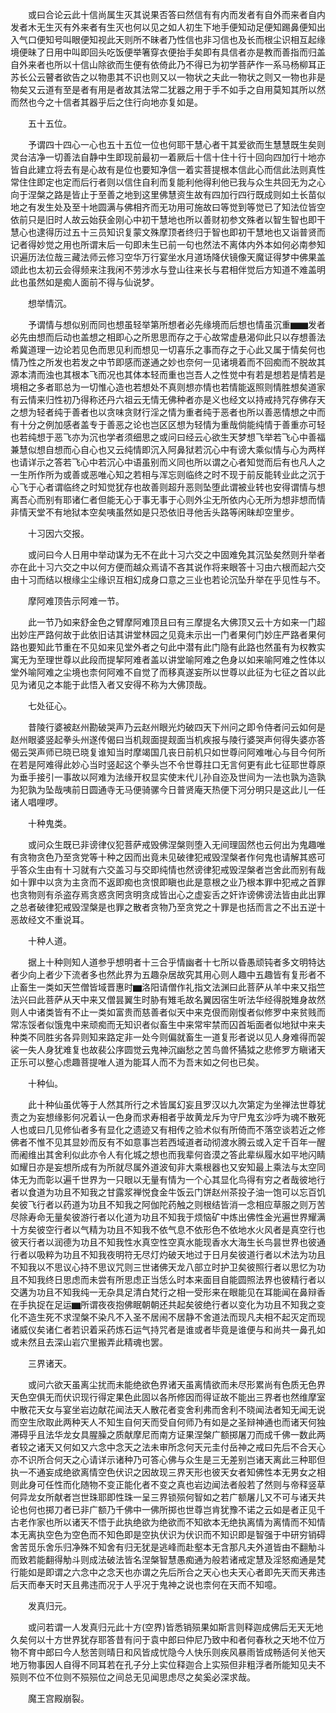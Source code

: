 <!-- { "loadSidebar": true } -->
　　或曰合论云此十信尚属生灭其说果否答曰然信有有内而发者有自外而来者自内发者木无生灭有外来者有生灭也何以见之如人初生下地手便知动足便知踢鼻便知出入气口便知号叫眼便知视此天则所不昧者乃性信也非习信也及长而根尘识相互起缘境便昧了日用中叫即回头吃饭便举箸穿衣便抬手矣即有具信者亦是教而善指而归盖自外来者也所以十信山除欲而生便有依倚此乃不得已为初学菩萨作一系马杨柳耳正苏长公云瞽者欲告之以物患其不识也则又以一物状之夫此一物状之则又一物也非是物矣又云道有至是者有用是者故其法常二犹器之用于手不如手之自用莫知其所以然而然也今之十信者其器乎后之住行向地亦复如是。

　　五十五位。

　　予谓四十四心一心也五十五位一位也何耶干慧心者干其爱欲而生慧慧既生矣则灵台洁净一切善法自静中生即现前最初一着厥后十信十住十行十回向四加行十地亦皆自此建立将去有是心故有是位也要知净信一着实菩提根本信此心而信此法则真性常住住即定也定而后行者则以信住自利而复能利他得利他已我与众生共回无为之心向于涅槃之路是皆止于至善之地到这里佛慧资生故有四加行四行既成则如土长苗似地之有发生处及至十地圆满与佛相齐而无功用可施故曰等觉到等觉已了知法位皆空依前只是旧时人故云始获金刚心中初干慧地也所以善财初参文殊者以智生智也即干慧心也逮得历过五十三员知识复蒙文殊摩顶者终归于智也即初干慧地也又诣普贤而记者得妙觉之用也所谓末后一句即未生已前一句也然法不离体内外本如何必南参知识遍历法位哉三藏法师云修习空华万行宴坐水月道场降伏镜像天魔证得梦中佛果盖颂此也太初云会得频来注我闲不劳涉水与登山往来长与君相伴觉后方知道不难盖明此也虽然如是痴人面前不得与仙说梦。

　　想举情沉。

　　予谓情与想似别而同也想虽轻举第所想者必先缘境而后想也情虽沉重▆▆发者必先由想而后动也盖想之相即心之所思思而存之于心故常虚悬渴仰此只以存想善法希冀道理一边论若见色而思见利而想见一切喜乐之事而存之于心此又属于情矣何也情乃性之所发也若发之中节即感而遂通之妙也奈何一见诸境着而不回痴而不脱故其源本清而浊也其根本飞而况也其体本轻而重也岂吾人之性觉中有若是想若是情若是境相之多者耶总为一切惟心造也若想处不真则想亦情也若情能返照则情胜想矣道家有云情来归性初乃得称还丹六祖云无情无佛种者亦是义也经文以持戒持咒存佛存天之想为轻者纯于善者也以贪味贪财行淫之情为重者纯于恶者也所以善恶情想之中而有十分之例加感者盖专于善恶之论也岂区区想为轻情为重哉倘能纯情于善重亦可轻也若纯想于恶飞亦为沉也学者须细思之或问曰经云心欲生天梦想飞举若飞心中善福兼慧似想自想而心自心也又云纯情即沉入阿鼻狱若沉心中有谤大乘似情与心为两样也请详示之答若飞心中若沉心中语虽别而义同也所以谓之心者知觉而后有也凡人之一生所作所为或善或恶唯心知之若相与浑忘则临终之时不现于前反能转业此之沉于心飞于心者谓临终之时知觉犹存也故善则超升恶则坠堕此谓被业转也安得谓情与想离吾心而别有耶诸仁者但能无心于事无事于心则外尘无所依内心无所为想非想而情非情天堂不有地狱本空矣咦虽然如是只恐依旧寻他舌头路等闲昧却空里步。

　　十习因六交报。

　　或问曰今人日用中举动谋为无不在此十习六交之中固难免其沉坠矣然则升举者亦在此十习六交之中以何方便而越众焉请不吝其说作将来眼答十习由六根而起六交由十习而结以根缘尘尘缘识互相幻成身口意之三业也若论沉坠升举在乎见性与不。

　　摩阿难顶告示阿难一节。

　　此一节乃如来舒金色之臂摩阿难顶且曰有三摩提名大佛顶又云十方如来一门超出妙庄严路何故于此依旧诘其讲堂林园之见竟未示出一门者果何门妙庄严路者果何路也要知此节重在不见如来见堂外者之句此中潜有此门隐有此路也然虽有为权教实寓无为至理世尊以此段而提挈阿难者盖以讲堂喻阿难之色身以如来喻阿难之性体以堂外喻阿难之尘境也柰何阿难不自觉了而移真遂妄所以世尊以此征为七征之首以此见为诸见之本能于此悟入者又安得不称为大佛顶哉。

　　七处征心。

　　昔陵行婆被赵州勘破哭声乃云赵州眼光灼破四天下州问之即令侍者问云如何是赵州眼婆竖起拳头州遂传偈曰当机觌面提觌面当机疾报与陵行婆哭声何得失婆亦答偈云哭声师已晓已晓复谁知当时摩竭国几丧日前机只如世尊问阿难唯心与目今何所在若是阿难得此妙心当时竖起这个拳头岂不令世尊拄口无言何更有此七征耶世尊原为垂手接引一事故以阿难为法缘开权显实使末代儿孙自迩及世间为一法也孰为造孰为犯孰为坠哉咦前日圆通寺无马便骑骡今日普贤庵天热便下河分明只是这此儿一任诸人唱哩啰。

　　十种鬼类。

　　或问众生既已非谤律仪犯菩萨戒毁佛涅槃则堕入无间理固然也云何出为鬼趣唯有贪物贪色乃至贪党等十种之因而出竟未见破律犯戒毁涅槃者作何鬼也请解其惑可乎答众生由有十习就有六交盖习与交即纯情也然谤律犯戒毁涅槃者岂舍此而别有哉如十罪中以贪为主贪而不返即痴也贪恨即瞋也此是意根之业乃根本罪中犯戒之首罪也贪物则有杀盗存焉贪惑贪罔贪明贪成皆出心之虚妄舌之奸诈谤佛谤法皆由此出罪之总者破律犯戒毁涅槃是也罪之散者贪物乃至贪党之十罪是也括而言之不出五逆十恶故经文不重说耳。

　　十种人道。

　　据上十种则知人道参乎想明者十三合乎情幽者十七所以昏愚顽钝者多文明特达者少向上者少下流者多也然此界为五趣杂居故究其用心则人趣中五趣皆有复形者不止畜生一类如天竺僧皆域晋惠时▆洛阳请僧作礼指文法渊曰此菩萨从羊中来又指竺法兴曰此菩萨从天中来又僧昙翼生时胁有雉毛故名翼因宿生听法华经得脱雉身故然则人中诸类皆有不止一类如富贵而慈善者似天中来克佷而刚愎者似修罗中来贫贱而常冻馁者似饿鬼中来顽痴而无知识者似畜生中来常牢禁而囚首垢面者似地狱中来夫种类不同胜劣各异则知来路定非一处今则偏就畜生一道复形者说以见人身难得而袈裟一失人身犹难复也故裴公序圆觉云鬼神沉幽愁之苦鸟兽怀獝狘之悲修罗方瞋诸天正乐可以整心虑趣菩提唯人道为能耳人而不为吾末如之何也已矣。

　　十种仙。

　　此十种仙虽优等于人然其所行之术皆属幻妄且罗汉以九次第定为坐禅法世尊犹责之为妄想缘影何况着认一色身而求寿相者乎故黄龙斥为守尸鬼玄沙呼为魂不散死人也或曰几见修仙者多有显化之遗迹又有相传之验术似有所倚而不落空谈若近之修佛者不惟不见其显妙而反有不如意事岂若西域道者动彻渡水腾云或入定千百年一醒而阇维出其舍利似此亦令人有化城之想也而我辈何沓漠之答此辈纵履水如平地闪睛如耀日亦是妄想所成有为所就尽属外道波旬非大乘根器也又安知最上乘法与太空同体无为而彰以遍千世界为一只眼以无量有情为一个心其显化鸟得有穷之者哉彼地行者以食道为功且不知我之甘露浆禅悦食金牛饭云门饼赵州茶投子油一饱可以忘百饥矣彼飞行者以药道为功且不知我之阿伽陀药触之则根结皆消一念相应草服之则万苦尽除寿命无量矣彼游行者以化道为功且不知我于烦恼矿中炼出佛性金光遍世界耀满十方矣彼空行者以气精为功且不知我不依气息不依形色不依地水火风者是真空行也彼天行者以润德为功且不知我性水真空性空真水能现香水大海生长鸟昙世界也彼通行者以吸粹为功且不知我夜明符无尽灯灼破天地过于日月矣彼道行者以术法为功且不知我以不思议心持不思议咒则三世诸佛天龙八部立时护卫矣彼照行者以思忆为功且不知我终日思虑而未尝有所思虑正当恁么时本来面目自能圆照法界也彼精行者以交遘为功且不知我纯一无杂具足清白梵行之相一受形来在眼能见在耳能闻在鼻辩香在手执捉在足运▆所谓夜夜抱佛眠朝朝还共起矣彼绝行者以变化为功且不知我之变化不造生死不求涅槃不染凡不入圣不居闹不居静不舍道法而现凡夫相不起灭定而现诸威仪矣诸仁者若识着采药炼石运气持咒者是谁或者毕竟是谁便与和尚共一鼻孔如或未然且去深山岩穴里搬弄此精魂也罢。

　　三界诸天。

　　或问六欲天虽离尘扰而未能绝欲色界诸天虽离情欲而未尽形累尚有色质无色界天色空俱无而伏识现行得定果色此固以各所修因而得证故不能出三界者也然维摩室中散花天女与宴坐岩边献花闻法天人散花者变舍利弗而舍利不晓闻法者知无闻无说而空生欣取此两种天人不知生自何天而受自何师乃有如是之圣辩神通也而诸天何独滞碍乎且法华龙女具腥臊之质献摩尼而南方证果涅槃广额掷屠刀而成千佛一数此两者较之诸天又何如又六念中念天之法未审所念何天元圭付岳神之戒曰先后不合天心亦不识所合何天之心请详示诸种乃可答心佛与众生是三无差别岂诸天离此三种耶但执一不通妄成绝欲离情空色伏识之因故现三界天形也彼天女者知佛性本无男女之相则此身可任性而化随物不变正能化者不变之真也岩边闻法者般若了然则与帝释竖草何异龙女所献者岂世珠耶即性珠一呈三界锁殒何智如之若广额屠儿又不可与诸天共论也何也掷刀者已非广额乃千佛中一佛所掷也世尊岂肯犹豫不诺之云如是者正见千古老作家也所以诸天不悟于此执绝欲为绝欲而不知欲本无绝执离情为离情而不知情本无离执空色为空色而不知色即是空执伏识为伏识而不知识即是智强于中研穷销碍舍苦觅乐舍乐归净殊不知舍有归无犹是逃峰而赴壑本无含那凡夫外道皆由不翻觔斗而致若能翻得觔斗则成法破法皆名涅槃智慧愚痴通为般若诸戒定慧及淫怒痴通是梵行能如是即谓之六念中之念天也亦谓之先后所合之天心也夫天心者即先天而天弗违后天而奉天时天且弗违而况于人乎况于鬼神之说也柰何在天而不知噫。

　　发真归元。

　　或问若谓一人发真归元此十方(空界)皆悉销殒果如斯言则释迦成佛后无天无地久矣何以十方世界犹存耶答昔有问于袁中郎曰仲尼乃致中和者何春秋之天地不位万物不育中郎曰今人愁苦则晴日和风皆成忧隐今人快乐则疾风暴雨皆成畅适何关他天地万物事因人自得不同耳若在孔子分上实位释迦合上实殒但非粗浮者所能知见夫不殒则不位不位则不殒殒位之间总无见闻思虑尽之矣奚必深求哉。

　　魔王宫殿崩裂。

